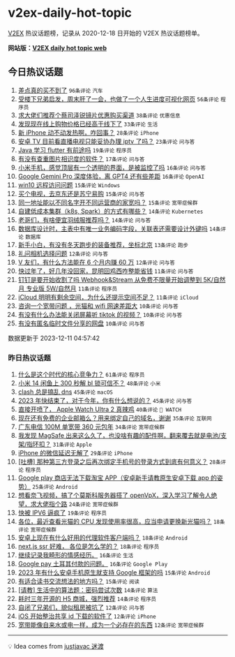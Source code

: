 # v2ex-daily-hot-topic

[V2EX](https://www.v2ex.com/) 热议话题榜，记录从 2020-12-18 日开始的 V2EX 热议话题榜单。

**网站版：[V2EX daily hot topic web](https://boojack.github.io/v2ex-daily-hot-topic-web/)**

## 今日热议话题

<!-- TODAY BEGIN -->

1. [差点真的买不到了](https://www.v2ex.com/t/999234) `96条评论` `汽车`
1. [受楼下兄弟启发，周末肝了一会，也做了一个人生进度可视化网页](https://www.v2ex.com/t/999288) `56条评论` `程序员`
1. [求大佬们推荐个蔡司泽锐镜片优惠购买渠道](https://www.v2ex.com/t/999264) `38条评论` `优惠信息`
1. [发现现在线上购物价格已经高于线下了](https://www.v2ex.com/t/999301) `33条评论` `生活`
1. [新 iPhone 动不动发热啊，咋回事？](https://www.v2ex.com/t/999290) `28条评论` `iPhone`
1. [安卓 TV 目前看直播电视只能妥协办理 iptv 了吗？](https://www.v2ex.com/t/999273) `23条评论` `问与答`
1. [Java 学习 flutter 有前途吗](https://www.v2ex.com/t/999262) `19条评论` `程序员`
1. [有没有查重图片相识度的软件？](https://www.v2ex.com/t/999244) `17条评论` `问与答`
1. [小米手机，感觉顶层有一个透明的界面，是被监控了吗](https://www.v2ex.com/t/999297) `16条评论` `问与答`
1. [Google Gemini Pro 深度体验，离 GPT4 还有些差距](https://www.v2ex.com/t/999267) `16条评论` `OpenAI`
1. [win10 远程访问问题](https://www.v2ex.com/t/999300) `15条评论` `Windows`
1. [买个电视，去京东还是苏宁易购](https://www.v2ex.com/t/999282) `15条评论` `问与答`
1. [同一地址能以不同名字开不同运营商的家宽吗？](https://www.v2ex.com/t/999250) `15条评论` `宽带症候群`
1. [自建低成本集群（k8s, Spark）的方式有哪些？](https://www.v2ex.com/t/999291) `14条评论` `Kubernetes`
1. [老哥们，有啥便宜羽绒服推荐吗？](https://www.v2ex.com/t/999287) `14条评论` `问与答`
1. [数据库设计时，主表中有唯一业务编码字段，关联表还需要设计外键吗](https://www.v2ex.com/t/999254) `14条评论` `数据库`
1. [新手小白，有没有冬天跑步的装备推荐，坐标北京](https://www.v2ex.com/t/999238) `13条评论` `跑步`
1. [礼问相机选择问题](https://www.v2ex.com/t/999277) `12条评论` `问与答`
1. [V 友们，有什么方法能在 6 个月内赚 60 万](https://www.v2ex.com/t/999265) `12条评论` `问与答`
1. [快过年了，好几年没回家，昆明回鸡西咋整能省钱](https://www.v2ex.com/t/999327) `11条评论` `问与答`
1. [钉钉是要开始收割了吗 Webhook&Stream 从免费不限量开始调整到 5K/自然月 专业版 5W/自然月](https://www.v2ex.com/t/999302) `11条评论` `程序员`
1. [iCloud 明明有剩余空间，为什么还提示空间不足？](https://www.v2ex.com/t/999268) `11条评论` `iCloud`
1. [咨询一个宽带问题 ，光猫和 wifi 网速差距大](https://www.v2ex.com/t/999305) `10条评论` `问与答`
1. [有没有什么办法能关闭屏幕听 tiktok 的视频？](https://www.v2ex.com/t/999247) `10条评论` `问与答`
1. [有没有匿名临时文件分享的网盘](https://www.v2ex.com/t/999237) `10条评论` `问与答`

数据更新于 2023-12-11 04:57:42

<!-- TODAY END -->

### 昨日热议话题

<!-- YESTERDAY BEGIN -->

1. [什么是这个时代的核心竞争力？](https://www.v2ex.com/t/999095) `61条评论` `程序员`
1. [小米 14 闲鱼上 300 秒解 bl 锁可信不？](https://www.v2ex.com/t/999070) `48条评论` `小米`
1. [clash 总是搞乱 dns](https://www.v2ex.com/t/999090) `45条评论` `macOS`
1. [2023 年快结束了，对于今年，你有什么想说的？](https://www.v2ex.com/t/999125) `45条评论` `问与答`
1. [直接开喷了， Apple Watch Ultra 2 真辣鸡](https://www.v2ex.com/t/999137) `40条评论` ` WATCH`
1. [现在还有免费的企业邮箱么？用来绑定自己的域名，谢谢](https://www.v2ex.com/t/999122) `35条评论` `互联网`
1. [广东电信 100M 单宽带 360 元包年](https://www.v2ex.com/t/999096) `34条评论` `宽带症候群`
1. [我发现 MagSafe 出来这么久了，也没啥有趣的配件啊，翻来覆去就是电池/支架/指环扣？](https://www.v2ex.com/t/999080) `31条评论` `Apple`
1. [iPhone 的微信延迟无解了](https://www.v2ex.com/t/999145) `29条评论` `iPhone`
1. [[吐槽] 那种第三方登录之后再次绑定手机号的登录方式到底有何意义？](https://www.v2ex.com/t/999100) `28条评论` `程序员`
1. [Google play 商店无法下载淘宝 APP（安卓新手请教原生安卓下载 app 的姿势）](https://www.v2ex.com/t/999186) `25条评论` `Android`
1. [想看奈飞视频，搞了个莫斯科服务器搭了 openVpX，深入学习了解令人绝望，求大佬指个路](https://www.v2ex.com/t/999126) `24条评论` `宽带症候群`
1. [快被 IPV6 逼疯了](https://www.v2ex.com/t/999098) `19条评论` `程序员`
1. [各位，最近查看光猫的 CPU 发现使用率很高，应当申请更换新光猫吗？](https://www.v2ex.com/t/999199) `18条评论` `宽带症候群`
1. [安卓上现在有什么好用的代理软件客户端吗？](https://www.v2ex.com/t/999178) `18条评论` `Android`
1. [next.js ssr 好难， 各位是怎么学的？](https://www.v2ex.com/t/999133) `18条评论` `程序员`
1. [继续记录我畸形的情感经历。](https://www.v2ex.com/t/999219) `16条评论` `生活`
1. [Google pay 土耳其付款的问题。](https://www.v2ex.com/t/999102) `16条评论` `Google Play`
1. [2023 年有什么安卓手机原生就支持 Google 框架的吗](https://www.v2ex.com/t/999201) `15条评论` `Android`
1. [有适合读书交流想法的地方吗？](https://www.v2ex.com/t/999103) `15条评论` `阅读`
1. [[请教] 生活中的算法题：密码尝试次数](https://www.v2ex.com/t/999206) `14条评论` `算法`
1. [耗时三年开源的 H5 商城，强烈推荐](https://www.v2ex.com/t/999085) `14条评论` `程序员`
1. [自闭了兄弟们，貌似租房被坑了](https://www.v2ex.com/t/999195) `12条评论` `问与答`
1. [iOS 开始整治共享 id 下载的软件了](https://www.v2ex.com/t/999185) `12条评论` `iPhone`
1. [宽带能像自来水或电一样，成为一个必存在的东西](https://www.v2ex.com/t/999160) `12条评论` `宽带症候群`

<!-- YESTERDAY END -->

---

💡 Idea comes from [justjavac 迷渡](https://github.com/justjavac/)
